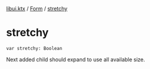 [libui.ktx](../README.md) / [Form](README.md) / [stretchy](stretchy.md)

# stretchy

`var stretchy: Boolean`

Next added child should expand to use all available size.

